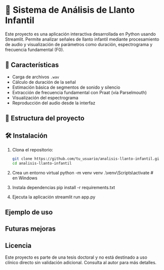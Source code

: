# 👶 Sistema de Análisis de Llanto Infantil

Este proyecto es una aplicación interactiva desarrollada en Python usando Streamlit. Permite analizar señales de llanto infantil mediante procesamiento de audio y visualización de parámetros como duración, espectrograma y frecuencia fundamental (F0).

## 🚀 Características

- Carga de archivos `.wav`
- Cálculo de duración de la señal
- Estimación básica de segmentos de sonido y silencio
- Extracción de frecuencia fundamental con Praat (vía Parselmouth)
- Visualización del espectrograma
- Reproducción del audio desde la interfaz

## 📁 Estructura del proyecto


## 🛠️ Instalación

1. Clona el repositorio:
   ```bash
   git clone https://github.com/tu_usuario/analisis-llanto-infantil.git
   cd analisis-llanto-infantil

2. Crea un entorno virtual
python -m venv venv
.\venv\Scripts\activate  # en Windows

3. Instala dependencias
pip install -r requirements.txt

4. Ejecuta la aplicación
streamlit run app.py

## Ejemplo de uso

## Futuras mejoras

## Licencia
Este proyecto es parte de una tesis doctoral y no está destinado a uso clínico directo sin validación adicional. Consulta al autor para más detalles.